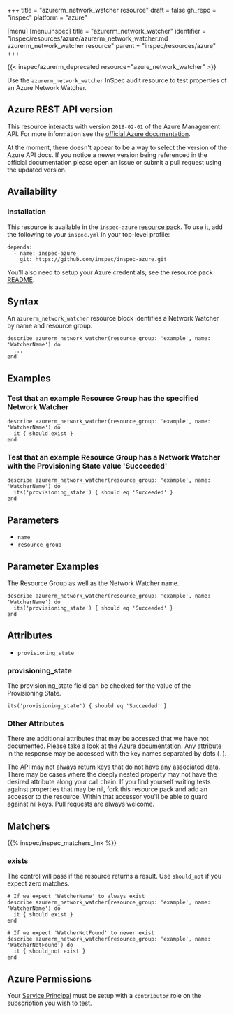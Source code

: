 +++
title = "azurerm_network_watcher resource"
draft = false
gh_repo = "inspec"
platform = "azure"

[menu]
  [menu.inspec]
    title = "azurerm_network_watcher"
    identifier = "inspec/resources/azure/azurerm_network_watcher.md azurerm_network_watcher resource"
    parent = "inspec/resources/azure"
+++

{{< inspec/azurerm_deprecated resource="azure_network_watcher" >}}

Use the `azurerm_network_watcher` InSpec audit resource to test properties of an Azure
Network Watcher.

## Azure REST API version

This resource interacts with version `2018-02-01` of the Azure Management API.
For more information see the [official Azure documentation](https://docs.microsoft.com/en-us/rest/api/network-watcher/networkwatchers/get).

At the moment, there doesn't appear to be a way to select the version of the
Azure API docs. If you notice a newer version being referenced in the official
documentation please open an issue or submit a pull request using the updated
version.

## Availability

### Installation

This resource is available in the `inspec-azure` [resource
pack](/inspec/glossary/#resource-pack). To use it, add the
following to your `inspec.yml` in your top-level profile:

    depends:
      - name: inspec-azure
        git: https://github.com/inspec/inspec-azure.git

You'll also need to setup your Azure credentials; see the resource pack
[README](https://github.com/inspec/inspec-azure#inspec-for-azure).

## Syntax

An `azurerm_network_watcher` resource block identifies a Network Watcher by name and
resource group.

    describe azurerm_network_watcher(resource_group: 'example', name: 'WatcherName') do
      ...
    end

## Examples

### Test that an example Resource Group has the specified Network Watcher

    describe azurerm_network_watcher(resource_group: 'example', name: 'WatcherName') do
      it { should exist }
    end

### Test that an example Resource Group has a Network Watcher with the Provisioning State value 'Succeeded'

    describe azurerm_network_watcher(resource_group: 'example', name: 'WatcherName') do
      its('provisioning_state') { should eq 'Succeeded' }
    end

## Parameters

- `name`
- `resource_group`

## Parameter Examples

The Resource Group as well as the Network Watcher name.

    describe azurerm_network_watcher(resource_group: 'example', name: 'WatcherName') do
      its('provisioning_state') { should eq 'Succeeded' }
    end

## Attributes

- `provisioning_state`

### provisioning_state

The provisioning_state field can be checked for the value of the Provisioning State.

    its('provisioning_state') { should eq 'Succeeded' }

### Other Attributes

There are additional attributes that may be accessed that we have not
documented. Please take a look at the [Azure documentation](#azure-rest-api-version).
Any attribute in the response may be accessed with the key names separated by
dots (`.`).

The API may not always return keys that do not have any associated data. There
may be cases where the deeply nested property may not have the desired
attribute along your call chain. If you find yourself writing tests against
properties that may be nil, fork this resource pack and add an accessor to the
resource. Within that accessor you'll be able to guard against nil keys. Pull
requests are always welcome.

## Matchers

{{% inspec/inspec_matchers_link %}}

### exists

The control will pass if the resource returns a result. Use `should_not` if you expect
zero matches.

    # If we expect 'WatcherName' to always exist
    describe azurerm_network_watcher(resource_group: 'example', name: 'WatcherName') do
      it { should exist }
    end

    # If we expect 'WatcherNotFound' to never exist
    describe azurerm_network_watcher(resource_group: 'example', name: 'WatcherNotFound') do
      it { should_not exist }
    end

## Azure Permissions

Your [Service
Principal](https://docs.microsoft.com/en-us/azure/azure-resource-manager/resource-group-create-service-principal-portal)
must be setup with a `contributor` role on the subscription you wish to test.
